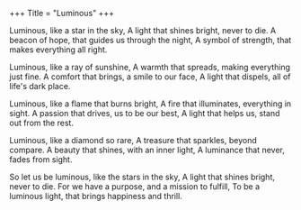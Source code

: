+++
Title = "Luminous"
+++

Luminous, like a star in the sky,
A light that shines bright, never to die.
A beacon of hope, that guides us through the night,
A symbol of strength, that makes everything all right.

Luminous, like a ray of sunshine,
A warmth that spreads, making everything just fine.
A comfort that brings, a smile to our face,
A light that dispels, all of life's dark place.

Luminous, like a flame that burns bright,
A fire that illuminates, everything in sight.
A passion that drives, us to be our best,
A light that helps us, stand out from the rest.

Luminous, like a diamond so rare,
A treasure that sparkles, beyond compare.
A beauty that shines, with an inner light,
A luminance that never, fades from sight.

So let us be luminous, like the stars in the sky,
A light that shines bright, never to die.
For we have a purpose, and a mission to fulfill,
To be a luminous light, that brings happiness and thrill.
